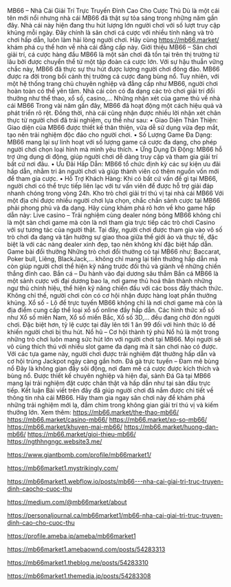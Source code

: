 MB66 – Nhà Cái Giải Trí Trực Truyến Đỉnh Cao Cho Cược Thủ
Dù là một cái tên mới nổi nhưng nhà cái MB66 đã thật sự tỏa sáng trong những năm gần đây. Nhà cái này hiện đang thu hút lượng lớn người chơi với số lượt truy cập khủng mỗi ngày. Đây chính là sân chơi cá cược với nhiều tính năng và trò chơi hấp dẫn, luôn làm hài lòng người chơi. Hãy cùng https://mb66.market/ khám phá cụ thể hơn về nhà cái đẳng cấp này.
Giới thiệu MB66 – Sân chơi giải trí, cá cược hàng đầu
MB66 là một sân chơi đã tồn tại trên thị trường từ lâu bởi được chuyển thể từ một tập đoàn cá cược lớn. Với sự hậu thuẫn vững chắc này, MB66 đã thực sự thu hút được lượng người chơi đông đảo.
MB66 được ra đời trong bối cảnh thị trường cá cược đang bùng nổ. Tuy nhiên, với một hệ thống trang chủ chuyên nghiệp và đẳng cấp như MB66, người chơi hoàn toàn có thể yên tâm. Nhà cái còn có đa dạng các trò chơi giải trí đổi thưởng như thể thao, xổ số, casino,...
Những nhận xét của game thủ về nhà cái MB66
Trong vài năm gần đây, MB66 đã hoạt động một cách hiệu quả và phát triển rõ rệt. Đồng thời, nhà cái cũng nhận được nhiều lời nhận xét chân thực từ người chơi đã trải nghiệm, cụ thể như sau:
•	Giao Diện Thân Thiện: Giao diện của MB66 được thiết kế thân thiện, vừa dễ sử dụng vừa đẹp mắt, tạo nên trải nghiệm độc đáo cho người chơi.
•	Số Lượng Game Đa Dạng: MB66 mang lại sự linh hoạt với số lượng game cá cược đa dạng, cho phép người chơi chọn loại hình mà mình yêu thích.
•	Ứng Dụng Di Động: MB66 hỗ trợ ứng dụng di động, giúp người chơi dễ dàng truy cập và tham gia giải trí bất cứ nơi đâu.
•	Ưu Đãi Hấp Dẫn: MB66 tổ chức định kỳ các sự kiện ưu đãi hấp dẫn, nhằm tri ân người chơi và giúp thành viên có thêm nguồn vốn mới để tham gia cược.
•	Hỗ Trợ Khách Hàng: Khi có bất cứ vấn đề gì tại MB66, người chơi có thể trực tiếp liên lạc với tư vấn viên để được hỗ trợ giải đáp nhanh chóng trong vòng 24h.
Kho trò chơi giải trí thú vị tại nhà cái MB66
Với một địa chỉ được nhiều người chơi lựa chọn, chắc chắn sảnh cược tại MB66 phải phong phú và đa dạng. Hãy cùng khám phá rõ hơn về kho game hấp dẫn này:
Live casino – Trải nghiệm cùng dealer nóng bỏng
MB66 không chỉ là một sàn chơi game mà còn là nơi tham gia trực tiếp các trò chơi Casino với sự tương tác của người thật. Tại đây, người chơi được tham gia vào vô số trò chơi đa dạng và tận hưởng sự giao thoa giữa thế giới ảo và thực tế, đặc biệt là với các nàng dealer xinh đẹp, tạo nên không khí đặc biệt hấp dẫn.
Game bài đổi thưởng
Những trò chơi đổi thưởng có tại MB66 như: Baccarat, Poker bull, Liêng, BlackJack,…  không chỉ mang lại tiền thưởng hấp dẫn mà còn giúp người chơi thể hiện kỹ năng trước đối thủ và giành về những chiến thắng đỉnh cao.
Bắn cá – Du hành vào đại dương sâu thẳm
Bắn cá MB66 là một sảnh cược với đại dương bao la, nơi game thủ hoá thân thành những ngư thủ chính hiệu, thể hiện kỹ năng chiến đấu với các boss đầy thách thức. Không chỉ thế, người chơi còn có cơ hội nhận được hàng loạt phần thưởng khủng.
Xổ số - Lô đề trực tuyến
MB66 không chỉ là nơi chơi game mà còn là địa điểm cung cấp thể loại xổ số online đầy hấp dẫn. Các hình thức xổ số như Xổ số miền Nam, Xổ số miền Bắc, Xổ số 3D,… đều đang chờ đón người chơi. Đặc biệt hơn, tỷ lệ cược tại đây lên tới 1 ăn 99 đối với hình thức lô đề khiến người chơi bị thu hút.
Nổ hũ – Cơ hội thành tỷ phú
Nổ hũ là một trong những trò chơi luôn mang sức hút lớn với người chơi tại MB66. Mọi người sẽ vô cùng thích thú với nhiều slot game đa dạng mà ít sàn chơi nào có được. Với các tựa game này, người chơi được trải nghiệm đặt thưởng hấp dẫn và cơ hội trúng Jackpot ngày càng gần hơn.
Đá gà trực tuyến – Đam mê bùng nổ
Đây là không gian đầy sôi động, nơi đam mê cá cược được kích thích và bùng nổ. Được thiết kế chuyên nghiệp và hiện đại, sảnh Đá Gà tại MB66 mang lại trải nghiệm đặt cược chân thật và hấp dẫn như tại sàn đấu trực tiếp.
Kết luận
Bài viết trên đây đã giúp người chơi đã nắm được chi tiết về thông tin nhà cái MB66. Hãy tham gia ngay sân chơi này để khám phá những trải nghiệm mới lạ, đắm chìm trong không gian giải trí thú vị và kiếm thưởng lớn.
Xem thêm:
https://mb66.market/the-thao-mb66/
https://mb66.market/casino-mb66/
https://mb66.market/xo-so-mb66/
https://mb66.market/khuyen-mai-mb66/
https://mb66.market/huong-dan-mb66/
https://mb66.market/gioi-thieu-mb66/
https://ngthhngngc.website3.me/

https://www.giantbomb.com/profile/mb66market1/

https://mb66market1.mystrikingly.com/

https://mb66market1.webflow.io/posts/mb66---nha-cai-giai-tri-truc-truyen-dinh-caocho-cuoc-thu

https://medium.com/@mb66market/about

https://personaljournal.ca/mb66market1/mb66-nha-cai-giai-tri-truc-truyen-dinh-cao-cho-cuoc-thu

https://profile.ameba.jp/ameba/mb66market1

https://mb66market1.amebaownd.com/posts/54283313

https://mb66market1.theblog.me/posts/54283310

https://mb66market1.themedia.jp/posts/54283308


